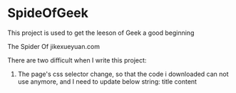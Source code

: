# SpideOfGeek
This project is used to get the leeson of Geek
a good beginning

The Spider Of jikexueyuan.com

There are two difficult when I write this project:
1. The page's css selector change, so that the code i downloaded can not use anymore, and I need to update below string:
	title
	content
	

